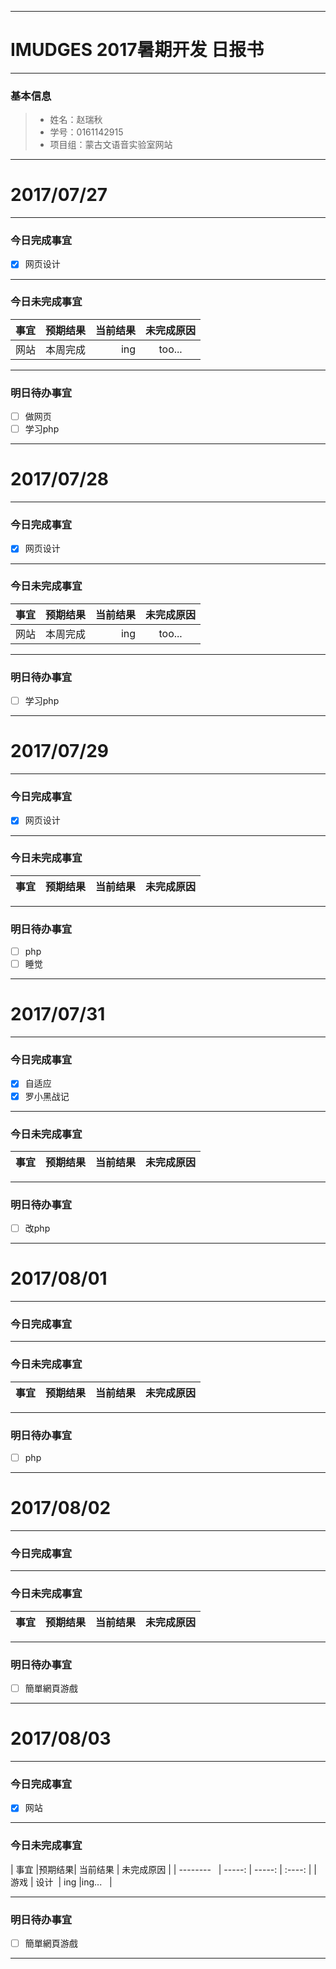 -------
# IMUDGES 2017暑期开发 日报书

-------


### 基本信息
> * 姓名：赵瑞秋
> * 学号：0161142915
> * 项目组：蒙古文语音实验室网站

-------


# 2017/07/27

-------

### 今日完成事宜
- [x] 网页设计
-----
### 今日未完成事宜


| 事宜     |预期结果| 当前结果  | 未完成原因   | 
| --------   | -----:  | -----:  | :----:  |
|   网站 | 本周完成  | ing  |too...   |


------
### 明日待办事宜
- [ ] 做网页
- [ ] 学习php
-------


# 2017/07/28

-------

### 今日完成事宜
- [x] 网页设计
-----
### 今日未完成事宜


| 事宜     |预期结果| 当前结果  | 未完成原因   | 
| --------   | -----:  | -----:  | :----:  |
|   网站 | 本周完成  | ing  |too...   |


------
### 明日待办事宜
- [ ] 学习php
-------


# 2017/07/29

-------

### 今日完成事宜
- [x] 网页设计
-----
### 今日未完成事宜


| 事宜     |预期结果| 当前结果  | 未完成原因   | 
| --------   | -----:  | -----:  | :----:  |



------
### 明日待办事宜
- [ ] php
- [ ] 睡觉
-------


# 2017/07/31

-------

### 今日完成事宜
- [x] 自适应
- [x] 罗小黑战记
-----
### 今日未完成事宜


| 事宜     |预期结果| 当前结果  | 未完成原因   | 
| --------   | -----:  | -----:  | :----:  |


------
### 明日待办事宜
- [ ] 改php
-------


# 2017/08/01

-------

### 今日完成事宜

-----
### 今日未完成事宜


| 事宜     |预期结果| 当前结果  | 未完成原因   | 
| --------   | -----:  | -----:  | :----:  |


------
### 明日待办事宜
- [ ] php
-------


# 2017/08/02

-------

### 今日完成事宜

-----
### 今日未完成事宜


| 事宜     |预期结果| 当前结果  | 未完成原因   | 
| --------   | -----:  | -----:  | :----:  |


------
### 明日待办事宜
- [ ] 簡單網頁游戲
-------


# 2017/08/03

-------

### 今日完成事宜
- [x] 网站
-----
### 今日未完成事宜


| 事宜     |预期结果| 当前结果  | 未完成原因   | 
| --------   | -----:  | -----:  | :----:  |
|   游戏 | 设计  | ing  |ing...   |

------
### 明日待办事宜
- [ ] 簡單網頁游戲
-------
